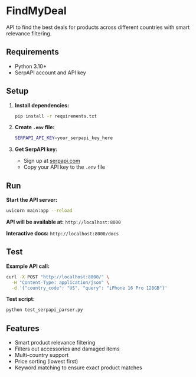 # FindMyDeal

API to find the best deals for products across different countries with smart relevance filtering.

## Requirements

- Python 3.10+
- SerpAPI account and API key

## Setup

1. **Install dependencies:**
   ```bash
   pip install -r requirements.txt
   ```

2. **Create `.env` file:**
   ```bash
   SERPAPI_API_KEY=your_serpapi_key_here
   ```

3. **Get SerpAPI key:**
   - Sign up at [serpapi.com](https://serpapi.com)
   - Copy your API key to the `.env` file

## Run

**Start the API server:**
```bash
uvicorn main:app --reload
```

**API will be available at:** `http://localhost:8000`

**Interactive docs:** `http://localhost:8000/docs`

## Test

**Example API call:**
```bash
curl -X POST "http://localhost:8000/" \
  -H "Content-Type: application/json" \
  -d '{"country_code": "US", "query": "iPhone 16 Pro 128GB"}'
```

**Test script:**
```bash
python test_serpapi_parser.py
```

## Features

- Smart product relevance filtering
- Filters out accessories and damaged items  
- Multi-country support
- Price sorting (lowest first)
- Keyword matching to ensure exact product matches